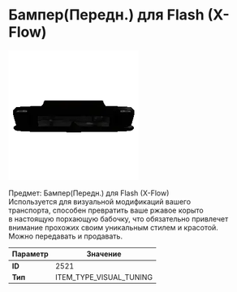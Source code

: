 # Бампер(Передн.) для Flash (X-Flow)

![Item Image](../img/2521.webp?raw=true)

Предмет: Бампер(Передн.) для Flash (X-Flow)<br>Используется для визуальной модификаций вашего<br>транспорта, способен превратить ваше ржавое корыто<br>в настоящую порхающую бабочку, что обязательно привлечет<br>внимание прохожих своим уникальным стилем и красотой.<br>Можно передавать и продавать.


| Параметр | Значение |
|----------|----------|
| **ID** | 2521 |
| **Тип** | ITEM_TYPE_VISUAL_TUNING |

